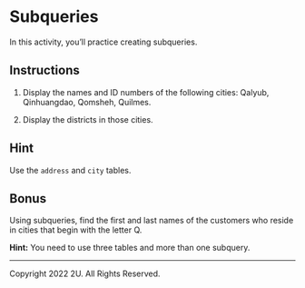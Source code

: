 # Subqueries

In this activity, you’ll practice creating subqueries.

## Instructions

1. Display the names and ID numbers of the following cities: Qalyub, Qinhuangdao, Qomsheh, Quilmes.

2. Display the districts in those cities.

## Hint

Use the `address` and `city` tables.

## Bonus

Using subqueries, find the first and last names of the customers who reside in cities that begin with the letter Q.

**Hint:** You need to use three tables and more than one subquery.

---

Copyright 2022 2U. All Rights Reserved.